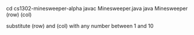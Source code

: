 cd cs1302-minesweeper-alpha
javac Minesweeper.java
java Minesweeper (row) (col)

substitute (row) and (col) with any number between 1 and 10